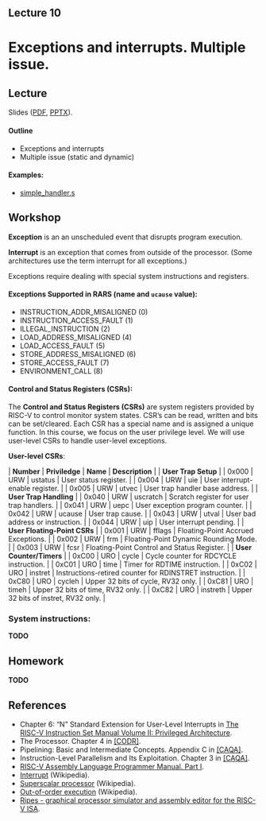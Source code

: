 Lecture 10
---

# Exceptions and interrupts. Multiple issue.

## Lecture

Slides ([PDF](CA_Lecture_10.pdf), [PPTX](CA_Lecture_10.pptx)).

#### Outline

* Exceptions and interrupts
* Multiple issue (static and dynamic)

#### Examples:

* [simple_handler.s](
  https://github.com/andrewt0301/hse-acos-course/blob/master/docs/part1ca/10_Exceptions/simple_handler.s)

## Workshop

__Exception__ is an an unscheduled event that disrupts program execution.

__Interrupt__ is an exception that comes from outside of the processor.
 (Some architectures use the term interrupt for all exceptions.)

Exceptions require dealing with special system instructions and registers.

#### Exceptions Supported in RARS (name and `ucause` value):

* INSTRUCTION_ADDR_MISALIGNED (0)
* INSTRUCTION_ACCESS_FAULT (1)
* ILLEGAL_INSTRUCTION (2)
* LOAD_ADDRESS_MISALIGNED (4)
* LOAD_ACCESS_FAULT (5)
* STORE_ADDRESS_MISALIGNED (6)
* STORE_ACCESS_FAULT (7)
* ENVIRONMENT_CALL (8)

#### Control and Status Registers (CSRs):

The __Control and Status Registers (CSRs)__ are system registers provided by RISC-V to control monitor system states.
CSR’s can be read, written and bits can be set/cleared. 
Each CSR has a special name and is assigned a unique function.
In this course, we focus on the user privilege level.
We will use user-level CSRs to handle user-level exceptions.

__User-level CSRs__:

| __Number__ | __Priviledge__ | __Name__  | __Description__                    |
| __User Trap Setup__                                                          |
| 0x000  | URW        | ustatus  | User status register.                       |
| 0x004  | URW        | uie      | User interrupt-enable register.             |
| 0x005  | URW        | utvec    | User trap handler base address.             |
| __User Trap Handling__                                                       |
| 0x040  | URW        | uscratch | Scratch register for user trap handlers.    |
| 0x041  | URW        | uepc     | User exception program counter.             |
| 0x042  | URW        | ucause   | User trap cause.                            |
| 0x043  | URW        | utval    | User bad address or instruction.            |
| 0x044  | URW        | uip      | User interrupt pending.                     |
| __User Floating-Point CSRs__                                                 |
| 0x001  | URW        | fflags   | Floating-Point Accrued Exceptions.          |
| 0x002  | URW        | frm      | Floating-Point Dynamic Rounding Mode.       |
| 0x003  | URW        | fcsr     | Floating-Point Control and Status Register. |
| __User Counter/Timers__                                                      |
| 0xC00  | URO        | cycle    | Cycle counter for RDCYCLE instruction.      |
| 0xC01  | URO        | time     | Timer for RDTIME instruction.               |
| 0xC02  | URO        | instret  | Instructions-retired counter for RDINSTRET instruction. |
| 0xC80  | URO        | cycleh   | Upper 32 bits of cycle, RV32 only.          |
| 0xC81  | URO        | timeh    | Upper 32 bits of time, RV32 only.           |
| 0xC82  | URO        | instreth | Upper 32 bits of instret, RV32 only.        |

### System instructions:



__TODO__

## Homework

__TODO__

## References

* Chapter 6: “N” Standard Extension for User-Level Interrupts in 
  [The RISC-V Instruction Set Manual Volume II: Privileged Architecture](
  https://github.com/riscv/riscv-isa-manual/releases/latest).
* The Processor. Chapter 4 in [[CODR]](../../books.md).
* Pipelining: Basic and Intermediate Concepts. Appendix C in [[CAQA]](../../books.md).
* Instruction-Level Parallelism and Its Exploitation. Chapter 3 in [[CAQA]](../../books.md).
* [RISC-V Assembly Language Programmer Manual. Part I](https://shakti.org.in/docs/risc-v-asm-manual.pdf).
* [Interrupt](https://en.wikipedia.org/wiki/Interrupt) (Wikipedia).
* [Superscalar processor](https://en.wikipedia.org/wiki/Superscalar_processor) (Wikipedia).
* [Out-of-order execution](https://en.wikipedia.org/wiki/Out-of-order_execution) (Wikipedia).
* [Ripes - graphical processor simulator and assembly editor for the RISC-V ISA](
  https://github.com/mortbopet/Ripes).

